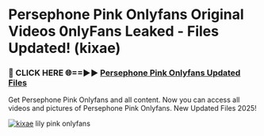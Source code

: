 # Persephone Pink Onlyfans Original Videos 0nlyFans Leaked - Files Updated! (kixae)

<h3>🔴 CLICK HERE 🌐==►► <a href="https://tinyurl.com/ms9xzufz" rel="nofollow">Persephone Pink Onlyfans Updated Files</a></h3>

Get Persephone Pink Onlyfans and all content. Now you can access all videos and pictures of Persephone Pink Onlyfans. New Updated Files 2025!

[![kixae](https://i.imgur.com/PQ7UWWw.gif)](https://tinyurl.com/ms9xzufz)
lily pink onlyfans